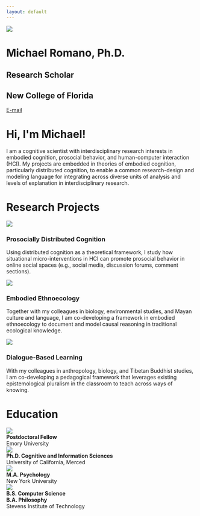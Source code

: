 ```yaml
---
layout: default
---
```


<div class="my-flex my-hero-profile">
  <div class="my-col-33">
    <img src="/assets/img/profile.jpg">
  </div>
  <div class="my-col-67">
    <h1>Michael Romano, Ph.D.</h1>
    <h2>Research Scholar</h2>
    <h2>New College of Florida</h2>
    <p><a href="mailto:mromano@ncf.edu">E-mail</a></p>
  </div>
</div>

# Hi, I'm Michael!

I am a cognitive scientist with interdisciplinary research interests in embodied cognition, prosocial behavior, and human-computer interaction (HCI). My projects are embedded in theories of embodied cognition, particularly distributed cognition, to enable a common research-design and modeling language for integrating across diverse units of analysis and levels of explanation in interdisciplinary research.

# Research Projects

<div class="my-flex">
  <div class="my-col-33">
    <div class="my-center-text">
      <img src="/assets/img/prosocial.jpg">
      <h3>Prosocially Distributed Cognition</h3>
    </div>
    <p>Using distributed cognition as a theoretical framework, I study how situational micro-interventions in HCI can promote prosocial behavior in online social spaces (e.g., social media, discussion forums, comment sections).</p>
  </div>
  <div class="my-col-33">
    <div class="my-center-text">
      <img src="/assets/img/soil.jpg">
      <h3>Embodied Ethnoecology</h3>
    </div>
    <p>Together with my colleagues in biology, environmental studies, and Mayan culture and language, I am co-developing a framework in embodied ethnoecology to document and model causal reasoning in traditional ecological knowledge.</p>
  </div>
  <div class="my-col-33">
    <div class="my-center-text">
      <img src="/assets/img/knowledge.jpg">
      <h3>Dialogue-Based Learning</h3>
    </div>
    <p>With my colleagues in anthropology, biology, and Tibetan Buddhist studies, I am co-developing a pedagogical framework that leverages existing epistemological pluralism in the classroom to teach across ways of knowing.</p>
  </div>
</div>

# Education

<div class="my-flex">
  <div class="my-col-20">
    <img src="/assets/img/emory.png">
  </div>
  <div class="my-col-80">
    <b>Postdoctoral Fellow</b><br>
    Emory University
  </div>
  
  <div class="my-col-20">
    <img src="/assets/img/ucmerced.png">
  </div>
  <div class="my-col-80">
    <b>Ph.D. Cognitive and Information Sciences</b><br>
    University of California, Merced
  </div>
  
  <div class="my-col-20">
    <img src="/assets/img/nyu.png">
  </div>
  <div class="my-col-80">
    <b>M.A. Psychology</b><br>
    New York University
  </div>
  
  <div class="my-col-20">
    <img src="/assets/img/stevens.png">
  </div>
  <div class="my-col-80">
    <b>B.S. Computer Science</b><br>
    <b>B.A. Philosophy</b><br>
    Stevens Institute of Technology
  </div>
</div>
